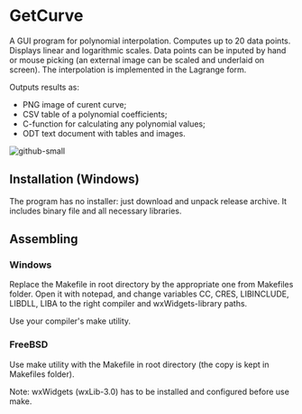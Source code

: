 # GetCurve

A GUI program for polynomial interpolation. Computes up to 20 data points.
Displays linear and logarithmic scales.
Data points can be inputed by hand or mouse picking
(an external image can be scaled and underlaid on screen).
The interpolation is implemented in the Lagrange form.

Outputs results as:
 - PNG image of curent curve;
 - CSV table of a polynomial coefficients;
 - C-function for calculating any polynomial values;
 - ODT text document with tables and images.
 
![github-small](https://user-images.githubusercontent.com/32104993/48665206-a69ea980-eabb-11e8-8816-2b1ab57ff509.png)

## Installation (Windows)
The program has no installer: just download and unpack release archive.
It includes binary file and all necessary libraries.

## Assembling
### Windows
Replace the Makefile in root directory by the appropriate one from Makefiles folder.
Open it with notepad, and change variables CC, CRES, LIBINCLUDE, LIBDLL, LIBA 
to the right compiler and wxWidgets-library paths. 

Use your compiler's make utility.

### FreeBSD
Use make utility with the Makefile in root directory (the copy is kept in Makefiles folder).

Note: wxWidgets (wxLib-3.0) has to be installed and configured before use make.
